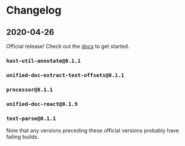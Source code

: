 # Changelog

## 2020-04-26

Official release! Check out the [docs][docs] to get started.

### `hast-util-annotate@0.1.1`

### `unified-doc-extract-text-offsets@0.1.1`

### `processor@0.1.1`

### `unified-doc-react@0.1.9`

### `text-parse@0.1.1`

Note that any versions preceding these official versions probably have failing builds.

<!-- Links -->

[docs]: https://unified-doc.netlify.com/

